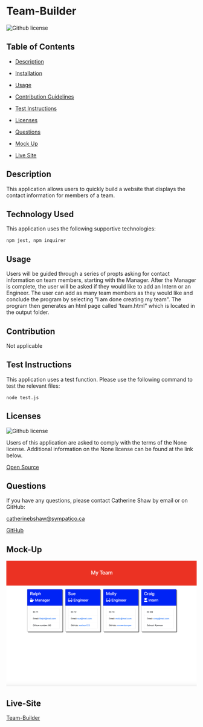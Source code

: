 # Team-Builder
  ![Github license](https://img.shields.io/badge/license-None-brightgreen.svg)

## Table of Contents

* [Description](#Description)

* [Installation](#Installation)

* [Usage](#Usage)

* [Contribution Guidelines](#Contributing)

* [Test Instructions](#testing)

* [Licenses](#licenses)

* [Questions](#Questions)

* [Mock Up](#Mock-Up)

* [Live Site](#Live-Site)

## Description

This application allows users to quickly build a website that displays the contact information for members of a team.

## Technology Used

This application uses the following supportive technologies: 
```
npm jest, npm inquirer
```

## Usage

Users will be guided through a series of propts asking for contact information on team members, starting with the Manager. After the Manager is complete, the user will be asked if they would like to add an Intern or an Engineer. The user can add as many team members as they would like and conclude the program by selecting "I am done creating my team". The program then generates an html page called 'team.html" which is located in the output folder. 

## Contribution

Not applicable

## Test Instructions

This application uses a test function. Please use the following command to test the relevant files:
```
node test.js
```

## Licenses 
![Github license](https://img.shields.io/badge/license-None-brightgreen.svg)

Users of this application are asked to comply with the terms of the None license. Additional information on the None license can be found at the link below.

[Open Source](https://opensource.org/licenses)

## Questions

If you have any questions, please contact Catherine Shaw by email or on GitHub: 

[catherinebshaw@sympatico.ca](mailto:catherinebshaw@sympatico.ca) 

[GitHub](https://github.com/catherinebshaw)

## Mock-Up 

![Mock Up](https://github.com/catherinebshaw/Team-Builder/blob/main/Assets/Team_image.png)

## Live-Site

[Team-Builder](https://catherinebshaw.github.io/team-builder/)

